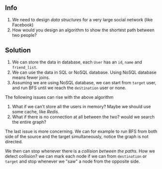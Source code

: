 ## Info

1. We need to design _data structures_ for a very large social network (like Facebook)
2. How would you design an algorithm to show the shortest path between two people?

## Solution

1. We can store the data in database, each `User` has an `id`, `name` and `friend_list`.
2. We can use the data in SQL or NoSQL database. Using NoSQL database means fewer joins.
3. Assuming we are using NoSQL database, we can start from `target` user, and run BFS until we reach the `destination` user or none.

The following issues can rise with the above algorithm

1. What if we can't store all the users in memory? Maybe we should use some cache, like _Redis_.
2. What if there is no connection at all between the two? would we search the entire graph?

The last issue is more concerning. We can for example to run BFS from both side of the source and the target simultaneously, notice the graph is not directed.

We then can stop whenever there is a _collision between the paths_. How we detect collision? we can mark each node if we can from `destination` or `target` and stop whenever we "saw" a node from the opposite side.
